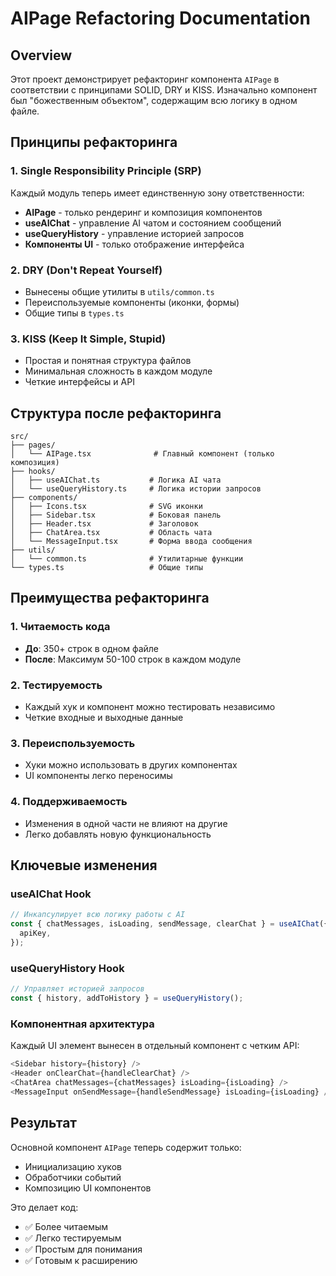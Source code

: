 # AIPage Refactoring Documentation

## Overview

Этот проект демонстрирует рефакторинг компонента `AIPage` в соответствии с принципами SOLID, DRY и KISS. Изначально компонент был "божественным объектом", содержащим всю логику в одном файле.

## Принципы рефакторинга

### 1. Single Responsibility Principle (SRP)

Каждый модуль теперь имеет единственную зону ответственности:

- **AIPage** - только рендеринг и композиция компонентов
- **useAIChat** - управление AI чатом и состоянием сообщений
- **useQueryHistory** - управление историей запросов
- **Компоненты UI** - только отображение интерфейса

### 2. DRY (Don't Repeat Yourself)

- Вынесены общие утилиты в `utils/common.ts`
- Переиспользуемые компоненты (иконки, формы)
- Общие типы в `types.ts`

### 3. KISS (Keep It Simple, Stupid)

- Простая и понятная структура файлов
- Минимальная сложность в каждом модуле
- Четкие интерфейсы и API

## Структура после рефакторинга

```
src/
├── pages/
│   └── AIPage.tsx              # Главный компонент (только композиция)
├── hooks/
│   ├── useAIChat.ts           # Логика AI чата
│   └── useQueryHistory.ts     # Логика истории запросов
├── components/
│   ├── Icons.tsx              # SVG иконки
│   ├── Sidebar.tsx            # Боковая панель
│   ├── Header.tsx             # Заголовок
│   ├── ChatArea.tsx           # Область чата
│   └── MessageInput.tsx       # Форма ввода сообщения
├── utils/
│   └── common.ts              # Утилитарные функции
└── types.ts                   # Общие типы
```

## Преимущества рефакторинга

### 1. Читаемость кода

- **До**: 350+ строк в одном файле
- **После**: Максимум 50-100 строк в каждом модуле

### 2. Тестируемость

- Каждый хук и компонент можно тестировать независимо
- Четкие входные и выходные данные

### 3. Переиспользуемость

- Хуки можно использовать в других компонентах
- UI компоненты легко переносимы

### 4. Поддерживаемость

- Изменения в одной части не влияют на другие
- Легко добавлять новую функциональность

## Ключевые изменения

### useAIChat Hook

```typescript
// Инкапсулирует всю логику работы с AI
const { chatMessages, isLoading, sendMessage, clearChat } = useAIChat({
  apiKey,
});
```

### useQueryHistory Hook

```typescript
// Управляет историей запросов
const { history, addToHistory } = useQueryHistory();
```

### Компонентная архитектура

Каждый UI элемент вынесен в отдельный компонент с четким API:

```typescript
<Sidebar history={history} />
<Header onClearChat={handleClearChat} />
<ChatArea chatMessages={chatMessages} isLoading={isLoading} />
<MessageInput onSendMessage={handleSendMessage} isLoading={isLoading} />
```

## Результат

Основной компонент `AIPage` теперь содержит только:

- Инициализацию хуков
- Обработчики событий
- Композицию UI компонентов

Это делает код:

- ✅ Более читаемым
- ✅ Легко тестируемым
- ✅ Простым для понимания
- ✅ Готовым к расширению
